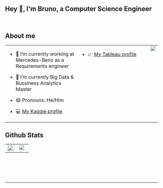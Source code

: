
## Hey 👋, I'm Bruno, a Computer Science Engineer
  
<br/>  


## About me  
<table><tr><td valign="top" width="50%">

- 🔭 I’m currently working at Mercedes-Benz as a Requirements engineer
  

- 🌱 I’m currently Big Data & Bussiness Analytics Master 
  

- 😄 Pronouns: He/Him  


- 💻 <a href="https://www.kaggle.com/brunourbnalfaro">My Kaggle profile</a>
</td><td valign="top" width="50%">
  
  - 📈 <a href="https://public.tableau.com/app/profile/bruno2024">My Tableau profile</a>
</td><td valign="top" width="50%">

<div align="right">
<img src="https://komarev.com/ghpvc/?username=bruno99&&style=flat-square" align="right" />
</div>  


</td></tr></table>  




## Github Stats  
<table><tr><td valign="top" width="50%">

<img src="https://github-readme-stats.vercel.app/api?username=bruno99&show_icons=true&count_private=true&hide_border=true" align="left" style="width: 100%" />

</td><td valign="top" width="50%">

<img src="https://github-readme-stats.vercel.app/api/top-langs/?username=bruno99&hide_border=true&layout=compact" align="left" />

</td></tr></table>  

<br/>  

  

<br/>  

  

<br/>  


<br />

----

